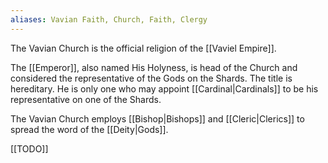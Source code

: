 ```yaml
---
aliases: Vavian Faith, Church, Faith, Clergy
---
```

The Vavian Church is the official religion of the [[Vaviel Empire]].

The [[Emperor]], also named His Holyness, is head of the Church and considered the representative of the Gods on the Shards. The title is hereditary. He is only one who may appoint [[Cardinal|Cardinals]] to be his representative on one of the Shards.

The Vavian Church employs [[Bishop|Bishops]] and [[Cleric|Clerics]] to spread the word of the [[Deity|Gods]].

[[TODO]]